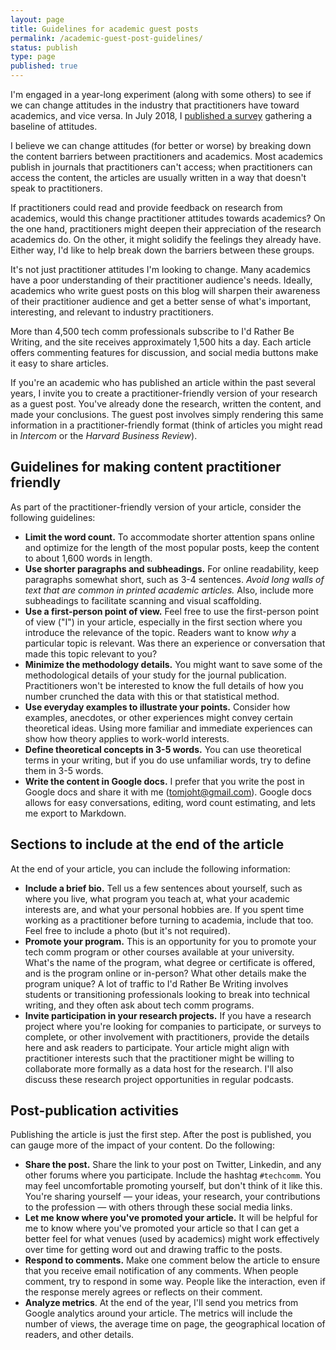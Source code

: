 ```yaml
---
layout: page
title: Guidelines for academic guest posts
permalink: /academic-guest-post-guidelines/
status: publish
type: page
published: true
---
```


I'm engaged in a year-long experiment (along with some others) to see if we can change attitudes in the industry that practitioners have toward academics, and vice versa. In July 2018, I [published a survey](http://idratherbewriting.com/2018/07/02/survey-for-academics-and-practitioners/) gathering a baseline of attitudes.

I believe we can change attitudes (for better or worse) by breaking down the content barriers between practitioners and academics. Most academics publish in journals that practitioners can't access; when practitioners can access the content, the articles are usually written in a way that doesn't speak to practitioners.

If practitioners could read and provide feedback on research from academics, would this change practitioner attitudes towards academics? On the one hand, practitioners might deepen their appreciation of the research academics do. On the other, it might solidify the feelings they already have. Either way, I'd like to help break down the barriers between these groups.

It's not just practitioner attitudes I'm looking to change. Many academics have a poor understanding of their practitioner audience's needs. Ideally, academics who write guest posts on this blog will sharpen their awareness of their practitioner audience and get a better sense of what's important, interesting, and relevant to industry practitioners.

More than 4,500 tech comm professionals subscribe to I'd Rather Be Writing, and the site receives approximately 1,500 hits a day. Each article offers commenting features for discussion, and social media buttons make it easy to share articles.

If you're an academic who has published an article within the past several years, I invite you to create a practitioner-friendly version of your research as a guest post. You've already done the research, written the content, and made your conclusions. The guest post involves simply rendering this same information in a practitioner-friendly format (think of articles you might read in _Intercom_ or the _Harvard Business Review_).

## Guidelines for making content practitioner friendly

As part of the practitioner-friendly version of your article, consider the following guidelines:

*   **Limit the word count.** To accommodate shorter attention spans online and optimize for the length of the most popular posts, keep the content to about 1,600 words in length.
*   **Use shorter paragraphs and subheadings.** For online readability, keep paragraphs somewhat short, such as 3-4 sentences. *Avoid long walls of text that are common in printed academic articles.* Also, include more subheadings to facilitate scanning and visual scaffolding.
*   **Use a first-person point of view.** Feel free to use the first-person point of view ("I") in your article, especially in the first section where you introduce the relevance of the topic. Readers want to know _why_ a particular topic is relevant. Was there an experience or conversation that made this topic relevant to you?
*   **Minimize the methodology details.** You might want to save some of the methodological details of your study for the journal publication. Practitioners won't be interested to know the full details of how you number crunched the data with this or that statistical method.
*   **Use everyday examples to illustrate your points.** Consider how examples, anecdotes, or other experiences might convey certain theoretical ideas. Using more familiar and immediate experiences can show how theory applies to work-world interests.
*   **Define theoretical concepts in 3-5 words.** You can use theoretical terms in your writing, but if you do use unfamiliar words, try to define them in 3-5 words.
*   **Write the content in Google docs.** I prefer that you write the post in Google docs and share it with me ([tomjoht@gmail.com](mailto:tomjoht@gmail.com)). Google docs allows for easy conversations, editing, word count estimating, and lets me export to Markdown.

## Sections to include at the end of the article

At the end of your article, you can include the following information:

*   **Include a brief bio.** Tell us a few sentences about yourself, such as where you live, what program you teach at, what your academic interests are, and what your personal hobbies are. If you spent time working as a practitioner before turning to academia, include that too. Feel free to include a photo (but it's not required).
*   **Promote your program.** This is an opportunity for you to promote your tech comm program or other courses available at your university. What's the name of the program, what degree or certificate is offered, and is the program online or in-person? What other details make the program unique? A lot of traffic to I'd Rather Be Writing involves students or transitioning professionals looking to break into technical writing, and they often ask about tech comm programs.
*   **Invite participation in your research projects.**  If you have a research project where you're looking for companies to participate, or surveys to complete, or other involvement with practitioners, provide the details here and ask readers to participate. Your article might align with practitioner interests such that the practitioner might be willing to collaborate more formally as a data host for the research. I'll also discuss these research project opportunities in regular podcasts.

## Post-publication activities

Publishing the article is just the first step. After the post is published, you can gauge more of the impact of your content. Do the following:

*   **Share the post.** Share the link to your post on Twitter, Linkedin, and any other forums where you participate. Include the hashtag `#techcomm`. You may feel uncomfortable promoting yourself, but don't think of it like this. You're sharing yourself &mdash; your ideas, your research, your contributions to the profession &mdash; with others through these social media links.
*  **Let me know where you've promoted your article.** It will be helpful for me to know where you've promoted your article so that I can get a better feel for what venues (used by academics) might work effectively over time for getting word out and drawing traffic to the posts.
*   **Respond to comments.** Make one comment below the article to ensure that you receive email notification of any comments. When people comment, try to respond in some way. People like the interaction, even if the response merely agrees or reflects on their comment.
*   **Analyze metrics**. At the end of the year, I'll send you metrics from Google analytics around your article. The metrics will include the number of views, the average time on page, the geographical location of readers, and other details.
